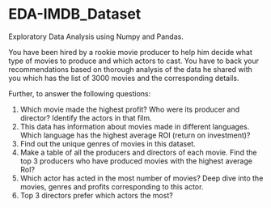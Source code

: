 # EDA-IMDB_Dataset
Exploratory Data Analysis using Numpy and Pandas.

You have been hired by a rookie movie producer to help him decide what type of movies to produce and which actors to cast. You have to back your recommendations based on thorough analysis of the data he shared with you which has the list of 3000 movies and the corresponding details.

Further, to answer the following questions:

1. Which movie made the highest profit? Who were its producer and director? Identify the actors in that film.
2. This data has information about movies made in different languages. Which language has the highest average ROI (return on investment)?
3. Find out the unique genres of movies in this dataset.
4. Make a table of all the producers and directors of each movie. Find the top 3 producers who have produced movies with the highest average RoI?
5. Which actor has acted in the most number of movies? Deep dive into the movies, genres and profits corresponding to this actor.
6. Top 3 directors prefer which actors the most?
